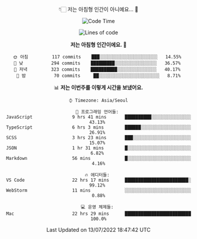 <div align='center'>
 
👇🏻 저는 아침형 인간이 아니예요... 🙊
 
<!--START_SECTION:waka-->
![Code Time](http://img.shields.io/badge/Code%20Time-1%2C648%20hrs%2023%20mins-blue)

![Lines of code](https://img.shields.io/badge/%EC%A0%80%EB%8A%94%20%EC%97%AC%ED%83%9C%EA%B9%8C%EC%A7%80%20-258%20Thousand%20%EC%A4%84%EC%9D%98%20%EC%BD%94%EB%93%9C%EB%A5%BC%20%EC%9E%91%EC%84%B1%ED%96%88%EC%96%B4%EC%9A%94.-blue)

**저는 아침형 인간이에요. 🐤** 

```text
🌞 아침         117 commits    ███░░░░░░░░░░░░░░░░░░░░░░   14.55% 
🌆 낮　         294 commits    █████████░░░░░░░░░░░░░░░░   36.57% 
🌃 저녁         323 commits    ██████████░░░░░░░░░░░░░░░   40.17% 
🌙 밤　         70 commits     ██░░░░░░░░░░░░░░░░░░░░░░░   8.71%

```


📊 **저는 이번주를 이렇게 시간을 보냈어요.** 

```text
⌚︎ Timezone: Asia/Seoul

💬 프로그래밍 언어들: 
JavaScript               9 hrs 41 mins       ██████████░░░░░░░░░░░░░░░   43.13% 
TypeScript               6 hrs 3 mins        ██████░░░░░░░░░░░░░░░░░░░   26.91% 
SCSS                     3 hrs 23 mins       ███░░░░░░░░░░░░░░░░░░░░░░   15.07% 
JSON                     1 hr 31 mins        █░░░░░░░░░░░░░░░░░░░░░░░░   6.82% 
Markdown                 56 mins             █░░░░░░░░░░░░░░░░░░░░░░░░   4.16%

🔥 에디터들: 
VS Code                  22 hrs 17 mins      ████████████████████████░   99.12% 
WebStorm                 11 mins             ░░░░░░░░░░░░░░░░░░░░░░░░░   0.88%

💻 운영 체제들: 
Mac                      22 hrs 29 mins      █████████████████████████   100.0%

```


 Last Updated on 13/07/2022 18:47:42 UTC
<!--END_SECTION:waka-->
 </div>
<!---
Emewjin/Emewjin is a ✨ special ✨ repository because its `README.md` (this file) appears on your GitHub profile.
You can click the Preview link to take a look at your changes.
--->
